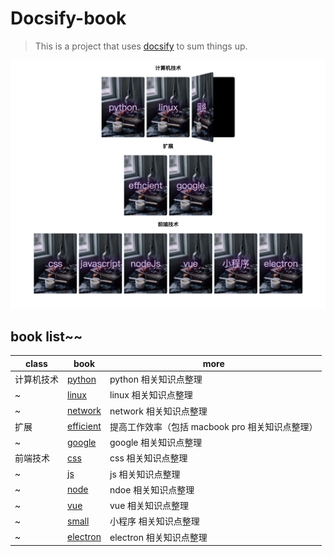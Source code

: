 # Docsify-book

> This is a project that uses [docsify](https://github.com/docsifyjs/docsify) to sum things up.

![项目示例](./docsify-example.png)

## book list~~

| class      | book                                                                    | more                                            |
| ---------- | ----------------------------------------------------------------------- | ----------------------------------------------- |
| 计算机技术 | [python](https://treecrow.github.io/docsify-books/python-book/#/)       | python 相关知识点整理                           |
| ~          | [linux](https://treecrow.github.io/docsify-books/linux-book/#/)         | linux 相关知识点整理                            |
| ~          | [network](https://treecrow.github.io/docsify-books/network-book/#/)     | network 相关知识点整理                          |
| 扩展       | [efficient](https://treecrow.github.io/docsify-books/efficient-book/#/) | 提高工作效率（包括 macbook pro 相关知识点整理） |
| ~          | [google](https://treecrow.github.io/docsify-books/google-book/#/)       | google 相关知识点整理                           |
| 前端技术   | [css](https://treecrow.github.io/docsify-books/css-book/#/)             | css 相关知识点整理                              |
| ~          | [js](https://treecrow.github.io/docsify-books/js-book/#/)               | js 相关知识点整理                               |
| ~          | [node](https://treecrow.github.io/docsify-books/node-book/#/)           | ndoe 相关知识点整理                             |
| ~          | [vue](https://treecrow.github.io/docsify-books/vue-book/#/)             | vue 相关知识点整理                              |
| ~          | [small](https://treecrow.github.io/docsify-books/small-book/#/)         | 小程序 相关知识点整理                           |
| ~          | [electron](https://treecrow.github.io/docsify-books/electron-book/#/)   | electron 相关知识点整理                         |